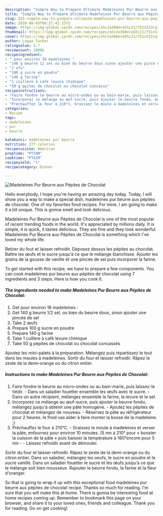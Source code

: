 ```yaml
---
description: "Simple Way to Prepare Ultimate Madeleines Pur Beurre aux Pépites de Chocolat"
title: "Simple Way to Prepare Ultimate Madeleines Pur Beurre aux Pépites de Chocolat"
slug: 525-simple-way-to-prepare-ultimate-madeleines-pur-beurre-aux-pepites-de-chocolat
date: 2020-08-03T08:21:41.237Z
image: https://img-global.cpcdn.com/recipes/a5c2a368eceb5c21/751x532cq70/madeleines-pur-beurre-aux-pepites-de-chocolat-photo-principale-de-la-recette.jpg
thumbnail: https://img-global.cpcdn.com/recipes/a5c2a368eceb5c21/751x532cq70/madeleines-pur-beurre-aux-pepites-de-chocolat-photo-principale-de-la-recette.jpg
cover: https://img-global.cpcdn.com/recipes/a5c2a368eceb5c21/751x532cq70/madeleines-pur-beurre-aux-pepites-de-chocolat-photo-principale-de-la-recette.jpg
author: Logan Tucker
ratingvalue: 4.7
reviewcount: 10096
recipeingredient:
- " pour environ 18 madeleines "
- "140 g beurre 12 sel ou bien du beurre doux sinon ajouter une pince de sel"
- "2 ufs"
- "100 g sucre en poudre"
- "140 g farine"
- "1 cuillère à café levure chimique"
- "50 g ppites de chocolat ou chocolat concasss"
recipeinstructions:
- "Faire fondre le beurre au micro-ondes ou au bain-marie, puis laissez-le tiédir. Dans un saladier fouetter ensemble les œufs avec le sucre. Dans un autre récipient, mélangez ensemble la farine, la levure et le sel."
- "Incorporez ce mélange au œuf-sucre, puis ajouter le beurre fondu, mélangez jusqu&#39;à obtenir une pâte homogène. Ajoutez les pépites de chocolat et mélangez de nouveau. Réservez la pâte au réfrigérateur pour 2 heures. le froid vas aider à faire monter la bosse de la madeleine. ;)"
- "Préchauffez le four à 210°C. Graissez le moule à madeleines et verser la pâte, enfournez pour environ 10 minutes. (5 mn à 210° pour « booster la cuisson de la pâte » puis baisser la température à 160°encore pour 5 mn  Laissez refroidir avant de démouler."
categories:
- Recipe
tags:
- madeleines
- pur
- beurre

katakunci: madeleines pur beurre 
nutrition: 277 calories
recipecuisine: American
preptime: "PT34M"
cooktime: "PT41M"
recipeyield: "1"
recipecategory: Dinner

---
```



![Madeleines Pur Beurre aux Pépites de Chocolat](https://img-global.cpcdn.com/recipes/a5c2a368eceb5c21/751x532cq70/madeleines-pur-beurre-aux-pepites-de-chocolat-photo-principale-de-la-recette.jpg)

Hello everybody, I hope you're having an amazing day today. Today, I will show you a way to make a special dish, madeleines pur beurre aux pépites de chocolat. One of my favorites food recipes. For mine, I am going to make it a bit unique. This is gonna smell and look delicious.

Madeleines Pur Beurre aux Pépites de Chocolat is one of the most popular of recent trending foods in the world. It's appreciated by millions daily. It is simple, it is quick, it tastes delicious. They are fine and they look wonderful. Madeleines Pur Beurre aux Pépites de Chocolat is something which I've loved my whole life.

Retirer du fout et laisser refroidir. Déposez dessus les pépites au chocolat. Battre les œufs et le sucre jusqu&#39;à ce que le mélange blanchisse. Ajouter les grains de la gousse de vanille et une pincée de sel puis incorporer la farine.


To get started with this recipe, we have to prepare a few components. You can cook madeleines pur beurre aux pépites de chocolat using 7 ingredients and 3 steps. Here is how you cook it.

<!--inarticleads1-->

##### The ingredients needed to make Madeleines Pur Beurre aux Pépites de Chocolat:

1. Get  pour environ 18 madeleines :
1. Get 140 g beurre 1/2 sel, ou bien du beurre doux, sinon ajouter une pincée de sel
1. Take 2 œufs
1. Prepare 100 g sucre en poudre
1. Prepare 140 g farine
1. Take 1 cuillère à café levure chimique
1. Take 50 g pépites de chocolat ou chocolat concassés


Ajoutez les mini-palets à la préparation. Mélangez puis répartissez le tout dans les moules à madeleines. Sortir du four et laisser refroidir. Râpez le zeste de la demi-orange ou du citron entier. 

<!--inarticleads2-->

##### Instructions to make Madeleines Pur Beurre aux Pépites de Chocolat:

1. Faire fondre le beurre au micro-ondes ou au bain-marie, puis laissez-le tiédir. - Dans un saladier fouetter ensemble les œufs avec le sucre. - Dans un autre récipient, mélangez ensemble la farine, la levure et le sel.
1. Incorporez ce mélange au œuf-sucre, puis ajouter le beurre fondu, mélangez jusqu&#39;à obtenir une pâte homogène. - Ajoutez les pépites de chocolat et mélangez de nouveau. - Réservez la pâte au réfrigérateur pour 2 heures. le froid vas aider à faire monter la bosse de la madeleine. ;)
1. Préchauffez le four à 210°C. - Graissez le moule à madeleines et verser la pâte, enfournez pour environ 10 minutes. (5 mn à 210° pour « booster la cuisson de la pâte » puis baisser la température à 160°encore pour 5 mn -  - Laissez refroidir avant de démouler.


Sortir du four et laisser refroidir. Râpez le zeste de la demi-orange ou du citron entier. Dans un saladier, mélangez les oeufs, le sucre en poudre et le sucre vanillé. Dans un saladier fouetter le sucre et les œufs jusqu&#39;à ce que le mélange soit bien mousseux. Rajouter le beurre fondu, la farine et la fleur d&#39;oranger. 

So that is going to wrap it up with this exceptional food madeleines pur beurre aux pépites de chocolat recipe. Thanks so much for reading. I'm sure that you will make this at home. There is gonna be interesting food at home recipes coming up. Remember to bookmark this page on your browser, and share it to your loved ones, friends and colleague. Thank you for reading. Go on get cooking!
